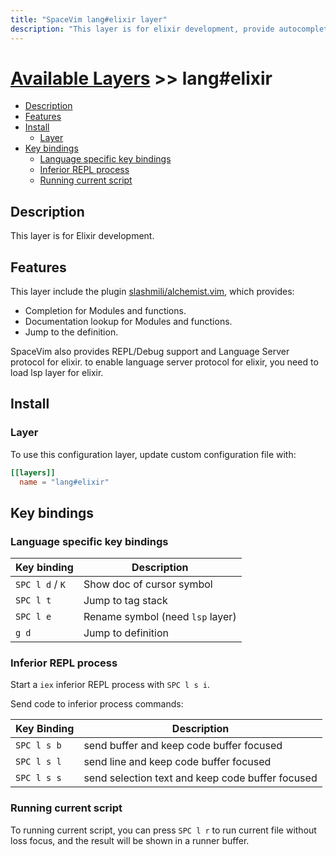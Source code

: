 ```yaml
---
title: "SpaceVim lang#elixir layer"
description: "This layer is for elixir development, provide autocompletion, syntax checking, code format for elixir file."
---
```


# [Available Layers](../../) >> lang#elixir

<!-- vim-markdown-toc GFM -->

- [Description](#description)
- [Features](#features)
- [Install](#install)
  - [Layer](#layer)
- [Key bindings](#key-bindings)
  - [Language specific key bindings](#language-specific-key-bindings)
  - [Inferior REPL process](#inferior-repl-process)
  - [Running current script](#running-current-script)

<!-- vim-markdown-toc -->

## Description

This layer is for Elixir development.

## Features

This layer include the plugin [slashmili/alchemist.vim](https://github.com/slashmili/alchemist.vim), which provides:

- Completion for Modules and functions.
- Documentation lookup for Modules and functions.
- Jump to the definition.

SpaceVim also provides REPL/Debug support and Language Server protocol for elixir. to enable language server protocol
for elixir, you need to load lsp layer for elixir.

## Install

### Layer

To use this configuration layer, update custom configuration file with:

```toml
[[layers]]
  name = "lang#elixir"
```

## Key bindings

### Language specific key bindings

| Key binding     | Description                      |
| --------------- | -------------------------------- |
| `SPC l d` / `K` | Show doc of cursor symbol        |
| `SPC l t`       | Jump to tag stack                |
| `SPC l e`       | Rename symbol (need `lsp` layer) |
| `g d`           | Jump to definition               |

### Inferior REPL process

Start a `iex` inferior REPL process with `SPC l s i`. 

Send code to inferior process commands:

| Key Binding | Description                                      |
| ----------- | ------------------------------------------------ |
| `SPC l s b` | send buffer and keep code buffer focused         |
| `SPC l s l` | send line and keep code buffer focused           |
| `SPC l s s` | send selection text and keep code buffer focused |

### Running current script

To running current script, you can press `SPC l r` to run current file without loss focus, and the result will be shown in a runner buffer.

